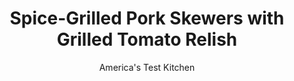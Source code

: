 ---
layout: ../../layouts/MarkdownPostLayout.astro
title: Spice-Grilled Pork Skewers with Grilled Tomato Relish
author: America's Test Kitchen
pubDate: 2023-03-15
description: "For tender, juicy, flavorful pork skewers, you need to pick the right cut and be bold when it comes to seasonings."
image_url: https://res.cloudinary.com/hksqkdlah/image/upload/ar_1:1,c_fill,dpr_2.0,f_auto,fl_lossy.progressive.strip_profile,g_faces:auto,q_auto:low,w_344/20866_sfs-spice-grilledporkskewers-12
tags: ["Main Courses","Pork","Grilling & Barbecue","Cookbook Collection"]
calories: 2738
protein: 30
carbohydrates: 13
fats: 
fiber: 2
ingredients: ["2 , lemons","1/4 cup, vegetable oil","5 , garlic cloves, minced","1 tablespoon, ground coriander","2 teaspoons, ground cumin",", Salt and pepper","1/2 teaspoon, ground nutmeg","1/2 teaspoon, ground cinnamon","2 pounds, boneless country-style pork ribs, trimmed and cut into 1-inch pieces","12 ounces, cherry tomatoes","2 tablespoons, unsalted butter","2 tablespoons, honey","6 , scallions"]
serves: 6
time: "1¼ hours, plus 30 minutes marinating"
instructions: ["Grate 1 tablespoon zest from 1 lemon over large bowl. Halve both lemons and set aside. Add oil, garlic, coriander, cumin, 1 1/2 teaspoons salt, 1/2 teaspoon pepper, nutmeg, and cinnamon to bowl with lemon zest and whisk together. Set aside 2 tablespoons marinade. Add pork to remaining marinade in bowl and refrigerate for at least 30 minutes or up to 24 hours.","Remove pork from marinade and thread onto four 12-inch metal skewers so pieces are touching; discard any remaining used marinade. Thread tomatoes onto three 12-inch metal skewers.","Combine butter, honey, and reserved marinade in small saucepan and cook over medium heat, whisking constantly, until butter is melted and mixture is fragrant, about 1 minute. Divide honey mixture evenly between 2 bowls. (Use 1 bowl for grilling pork in step 5 and second bowl for sauce in step 6)","FOR A CHARCOAL GRILL: Open bottom vent completely. Light large chimney starter filled with charcoal briquettes (6 quarts). When top coals are partially covered with ash, pour evenly over grill. Set cooking grate in place, cover, and open lid vent completely. Heat grill until hot, about 5 minutes.","FOR A GAS GRILL: Turn all burners to high, cover, and heat grill until hot, about 15 minutes. Turn all burners to medium.","Clean and oil cooking grate. Place scallions, pork, tomatoes, and reserved lemon halves, cut side down, on grill. Grill pork (covered if using gas), turning every 2 minutes and basting with honey mixture reserved for grilling, until meat registers 140 degrees, 12 to 15 minutes. Grill scallions, tomatoes, and lemon halves until charred, turning scallions and tomatoes as needed to brown evenly, 5 to 10 minutes. Transfer items to platter as they finish grilling.","Tent pork loosely with aluminum foil and let rest while preparing tomato relish. Slide tomatoes from skewers into large bowl. Chop scallions and add to tomatoes along with honey mixture reserved for sauce; squeeze lemon halves into tomato mixture. Using potato masher, coarsely mash tomato mixture. Add any accumulated pork juices. Season with salt and pepper to taste. Serve tomato relish with pork."]
nutrition: ["733 mg Potassium","328 mg Phosphorus","79 mg Calcium","2 mg Iron","50 mg Magnesium","624 mg Sodium","4 mg Zinc","31 g Fat","5 mg Niacin (B3)","12 g Monounsaturated","3 g Polyunsaturated","21 mg Vitamin C","1 µg Vitamin D","122 mg Cholesterol","6 g Saturated","2 g Fiber","20 µg Folate (food)","8 g Sugars","37 µg Vitamin K","191 g Water","13 g Carbs","20 µg Folate equivalent (total)","30 g Protein","2 mg Vitamin E","1 µg Vitamin B12","67 µg Vitamin A","456 kcal Energy","5 g Sugars, added","2738 calories"]
notes: "You will need seven 12-inch metal skewers for this recipe.&nbsp;"
---